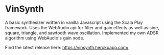 # VinSynth

A basic synthesizer written in vanilla Javascript using the Scala Play framework. Uses the WebAudio api for filter and gain effects as well as sine, square, triangle, and sawtooth wave oscillation. Implemented my own ADSR algorithm using WebAudio's gain node. 

Find the latest release here:
https://vinsynth.herokuapp.com/
